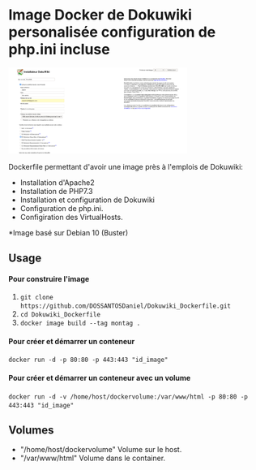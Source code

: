 # Image Docker de Dokuwiki personalisée configuration de php.ini incluse

<img src="./DokuwikiWebInstalateur.png" width="70%">

 Dockerfile permettant d'avoir une image près à l'emplois de Dokuwiki:
 * Installation d'Apache2
 * Installation de PHP7.3
 * Installation et configuration de Dokuwiki
 * Configuration de php.ini.
 * Configiration des VirtualHosts.

*Image basé sur Debian 10 (Buster)

## Usage

#### Pour construire l'image
1. `git clone https://github.com/DOSSANTOSDaniel/Dokuwiki_Dockerfile.git` 
2. `cd Dokuwiki_Dockerfile` 
3. `docker image build --tag montag .`

#### Pour créer et démarrer un conteneur 
`docker run -d -p 80:80 -p 443:443 "id_image"`

#### Pour créer et démarrer un conteneur avec un volume  
`docker run -d -v /home/host/dockervolume:/var/www/html -p 80:80 -p 443:443 "id_image"`

## Volumes
 * "/home/host/dockervolume" Volume sur le host.
 * "/var/www/html" Volume dans le container.
